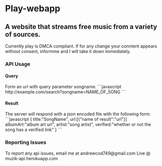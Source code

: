 <h1>Play-webapp</h1>

<h2>A website that streams free music from a variety of sources.</h2>
Currently play is DMCA compliant. If for any change your conntent appears without consent, informme and I will take it down immediately.
<h3>API Usage
</h3>
<h4>Query</h4>
Form an url with query parameter songname.
```javascript
http://example.com/search?songname=NAME_OF_SONG
```
<h4>Result</h4>
The server will respond with a json encoded file with the following form:
```javascript
{
title:"SongName",
url:[{"name of result":"url"}]
albumArt:"album art url",
artist:"song artist",
verified:"whether or not the song has a verified link"
}
```
<h3>Reporting Issues</h3>
To report any api issues, email me at andrewcod749@gmail.com
 Live @ muzik-api.herokuapp.com
